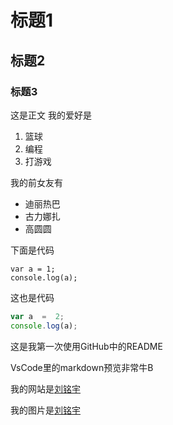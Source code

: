 # 标题1
## 标题2
### 标题3
这是正文
我的爱好是
1. 篮球
2. 编程
3. 打游戏

我的前女友有
* 迪丽热巴
* 古力娜扎
* 高圆圆

下面是代码

    var a = 1;
    console.log(a);
    
这也是代码

```javascript
var a  =  2;
console.log(a);
```

这是我第一次使用GitHub中的README

VsCode里的markdown预览非常牛B

我的网站是[刘铭宇](https://www.google.com)

我的图片是[刘铭宇](Liu.jpg)